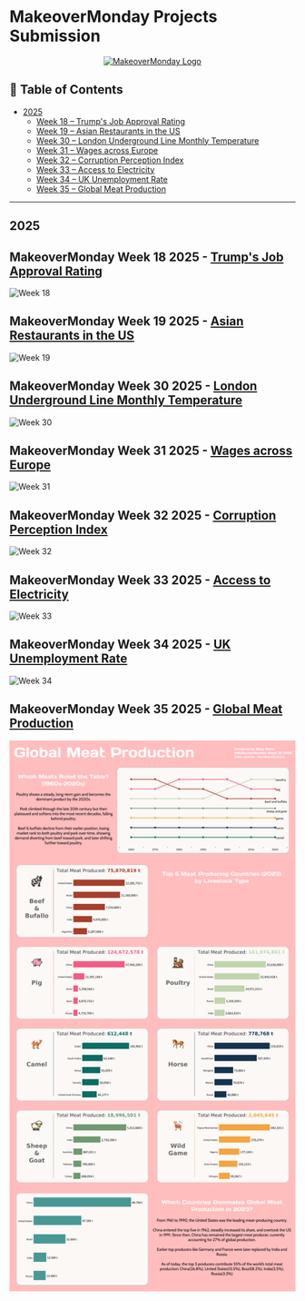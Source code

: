 # MakeoverMonday Projects Submission
<p align="center">
  <a href="https://www.makeovermonday.co.uk/">
    <img src="https://github.com/makeovermonday/MakeoverMonday/raw/main/logo.png" alt="MakeoverMonday Logo" width="250"/>
  </a>
</p>

## 📑 Table of Contents
- [2025](#2025)
  - [Week 18 – Trump's Job Approval Rating](#makeovermonday-week-18-2025---trumps-job-approval-rating)
  - [Week 19 – Asian Restaurants in the US](#makeovermonday-week-19-2025---asian-restaurants-in-the-us)
  - [Week 30 – London Underground Line Monthly Temperature](#makeovermonday-week-30-2025---london-underground-line-monthly-temperature)
  - [Week 31 – Wages across Europe](#makeovermonday-week-31-2025---wages-across-europe)
  - [Week 32 – Corruption Perception Index](#makeovermonday-week-32-2025---corruption-perception-index)
  - [Week 33 – Access to Electricity](#makeovermonday-week-33-2025---access-to-electricity)
  - [Week 34 – UK Unemployment Rate](#makeovermonday-week-34-2025---uk-unemployment-rate)
  - [Week 35 – Global Meat Production](#makeovermonday-week-35-2025---global-meat-production)

---

## 2025

## MakeoverMonday Week 18 2025 - [Trump's Job Approval Rating](https://public.tableau.com/app/profile/bijoy.pantu/viz/TrumpApprovalRatingsMakeoverMondayW182025/Dashboard1)
![Week 18](https://github.com/bijoypantu/Makeover-Monday-Submissions/blob/main/2025/Week%2018/Icons%20%26%20Images/Trump%20Approval%20Ratings.png)

## MakeoverMonday Week 19 2025 - [Asian Restaurants in the US](https://public.tableau.com/app/profile/bijoy.pantu/viz/AsianRestaurantsintheUSMakeoverMondayW192025/Dashboard1)
![Week 19](https://github.com/bijoypantu/Makeover-Monday-Submissions/blob/main/2025/Week%2019/Icons%20%26%20Images/Asian%20Restaurants%20in%20the%20US.png)

## MakeoverMonday Week 30 2025 - [London Underground Line Monthly Temperature](https://public.tableau.com/app/profile/bijoy.pantu/viz/LondonUndergroundLineMonthlyTemperaturesMakeoverMondayW302025/Dashboard1)
![Week 30](https://github.com/bijoypantu/Makeover-Monday-Submissions/blob/main/2025/Week%2030/Icons%20&%20Images/London%20Underground%20Temperature.png?raw=true)

## MakeoverMonday Week 31 2025 - [Wages across Europe](https://public.tableau.com/app/profile/bijoy.pantu/viz/WagesacrossEuropeMakeoverMondayW312025/Dashboard1)
![Week 31](https://github.com/bijoypantu/Makeover-Monday-Submissions/blob/main/2025/Week%2031/Icons%20&%20Images/Wages%20across%20Europe.png?raw=true)

## MakeoverMonday Week 32 2025 - [Corruption Perception Index](https://public.tableau.com/app/profile/bijoy.pantu/viz/CorruptionPerceptionIndexMakeoverMondayWeek322025/CoruptionPerception)
![Week 32](https://github.com/bijoypantu/Makeover-Monday-Submissions/blob/main/2025/Week%2032/Icons%20&%20Images/Coruption%20Perception.png?raw=true)

## MakeoverMonday Week 33 2025 - [Access to Electricity](https://public.tableau.com/app/profile/bijoy.pantu/viz/AccessToElectricityMakeoverMondayWeek332025_17554470490940/Dashboard1)
![Week 33](https://github.com/bijoypantu/Makeover-Monday-Submissions/blob/main/2025/Week%2033/dashboard%20preview.png?raw=true)

## MakeoverMonday Week 34 2025 - [UK Unemployment Rate](https://public.tableau.com/app/profile/bijoy.pantu/viz/UnemploymentRateMakeoverMondayWeek342025/Dashboard)
![Week 34](https://github.com/bijoypantu/Makeover-Monday-Submissions/blob/main/2025/Week%2034/Icons%20%26%20Images/Unemployment%20Rate.png)

## MakeoverMonday Week 35 2025 - [Global Meat Production](https://public.tableau.com/app/profile/bijoy.pantu/viz/GlobalMeatProductionMakeoverMondayWeek352025/Meatproduction)
![Week 35](https://github.com/bijoypantu/Makeover-Monday-Submissions/blob/main/2025/Week%2035/icons%20%26%20Images/preview.png)
